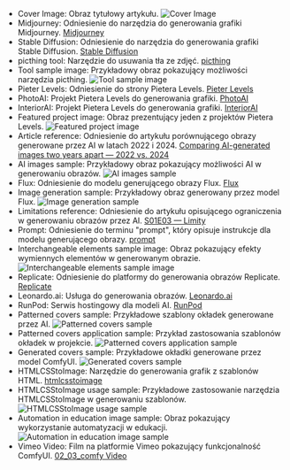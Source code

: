 - Cover Image: Obraz tytułowy artykułu. ![Cover Image](https://cloud.overment.com/S02E03-1731372201.png)
- Midjourney: Odniesienie do narzędzia do generowania grafiki Midjourney. [Midjourney](tools/Midjourney.md)
- Stable Diffusion: Odniesienie do narzędzia do generowania grafiki Stable Diffusion. [Stable Diffusion](glossary/Stable%20Diffusion.md)
- picthing tool: Narzędzie do usuwania tła ze zdjęć. [picthing](https://pic.ping.gg/)
- Tool sample image: Przykładowy obraz pokazujący możliwości narzędzia picthing. ![Tool sample image](https://cloud.overment.com/2024-09-26/aidevs3_picthing-a5ce0e6a-b.png)
- Pieter Levels: Odniesienie do strony Pietera Levels. [Pieter Levels](https://x.com/levelsio)
- PhotoAI: Projekt Pietera Levels do generowania grafiki. [PhotoAI](https://photoai.com/)
- InteriorAI: Projekt Pietera Levels do generowania grafiki. [InteriorAI](https://interiorai.com)
- Featured project image: Obraz prezentujący jeden z projektów Pietera Levels. ![Featured project image](https://cloud.overment.com/2024-09-26/aidevs3_levelsio-55df5a6e-5.png)
- Article reference: Odniesienie do artykułu porównującego obrazy generowane przez AI w latach 2022 i 2024. [Comparing AI-generated images two years apart — 2022 vs. 2024](https://medium.com/@junehao/comparing-ai-generated-images-two-years-apart-2022-vs-2024-6c3c4670b905)
- AI images sample: Przykładowy obraz pokazujący możliwości AI w generowaniu obrazów. ![AI images sample](https://cloud.overment.com/2024-09-26/aidevs3_midjourney-79dd9b18-9.png)
- Flux: Odniesienie do modelu generującego obrazy Flux. [Flux](glossary/Flux.md)
- Image generation sample: Przykładowy obraz generowany przez model Flux. ![Image generation sample](https://cloud.overment.com/2024-09-26/aidevs3_peace-955577e3-1.png)
- Limitations reference: Odniesienie do artykułu opisującego ograniczenia w generowaniu obrazów przez AI. [S01E03 — Limity](S01E03%20—%20Limity.md)
- Prompt: Odniesienie do terminu "prompt", który opisuje instrukcje dla modelu generującego obrazy. [prompt](glossary/Prompt.md)
- Interchangeable elements sample image: Obraz pokazujący efekty wymiennych elementów w generowanym obrazie. ![Interchangeable elements sample image](https://cloud.overment.com/2024-09-26/aidevs3_swap-92e327ca-8.png)
- Replicate: Odniesienie do platformy do generowania obrazów Replicate. [Replicate](tools/Replicate.md)
- Leonardo.ai: Usługa do generowania obrazów. [Leonardo.ai](https://leonardo.ai/)
- RunPod: Serwis hostingowy dla modeli AI. [RunPod](https://blog.runpod.io/how-to-get-stable-diffusion-set-up-with-comfyui-on-runpod/)
- Patterned covers sample: Przykładowe szablony okładek generowane przez AI. ![Patterned covers sample](https://cloud.overment.com/2024-09-26/aidevs3_eduweb-b678b9a8-5.png)
- Patterned covers application sample: Przykład zastosowania szablonów okładek w projekcie. ![Patterned covers application sample](https://cloud.overment.com/2024-09-26/aidevs3_zautomatyzowani-3f6d4577-3.png)
- Generated covers sample: Przykładowe okładki generowane przez model ComfyUI. ![Generated covers sample](https://cloud.overment.com/2024-09-27/aidevs3_comfy-0886bf82-c.png)
- HTMLCSStoImage: Narzędzie do generowania grafik z szablonów HTML. [htmlcsstoimage](https://htmlcsstoimage.com)
- HTMLCSStoImage usage sample: Przykładowe zastosowanie narzędzia HTMLCSStoImage w generowaniu szablonów. ![HTMLCSStoImage usage sample](https://cloud.overment.com/2024-09-27/aidevs3_htmlcsstoimage-c6f590af-a.png)
- Automation in education image sample: Obraz pokazujący wykorzystanie automatyzacji w edukacji. ![Automation in education image sample](https://cloud.overment.com/2024-09-27/aidevs3_templates-77a3823f-1.png)
- Vimeo Video: Film na platformie Vimeo pokazujący funkcjonalność ComfyUI. [02_03_comfy Video](https://player.vimeo.com/video/1029104946?badge=0&amp;autopause=0&amp;player_id=0&amp;app_id=58479)